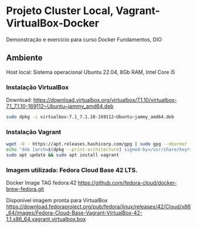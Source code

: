 # Projeto Cluster Local, Vagrant-VirtualBox-Docker

Demonstração e exercício para curso Docker Fundamentos, DIO

## Ambiente
Host local: Sistema operacional Ubuntu 22.04, 8Gb RAM, Intel Core i5

### Instalação VirtualBox
Download: https://download.virtualbox.org/virtualbox/7.1.10/virtualbox-7.1_7.1.10-169112~Ubuntu~jammy_amd64.deb
```bash
sudo dpkg -i virtualbox-7.1_7.1.10-169112~Ubuntu~jammy_amd64.deb
```
### Instalação Vagrant
```bash
wget -O - https://apt.releases.hashicorp.com/gpg | sudo gpg --dearmor -o /usr/share/keyrings/hashicorp-archive-keyring.gpg
echo "deb [arch=$(dpkg --print-architecture) signed-by=/usr/share/keyrings/hashicorp-archive-keyring.gpg] https://apt.releases.hashicorp.com $(grep -oP '(?<=UBUNTU_CODENAME=).*' /etc/os-release || lsb_release -cs) main" | sudo tee /etc/apt/sources.list.d/hashicorp.list
sudo apt update && sudo apt install vagrant
```
### Imagem utilizada: Fedora Cloud Base 42 LTS.
Docker Image TAG fedora:42
https://github.com/fedora-cloud/docker-brew-fedora.git

Disponível imagem pronta para VirtualBox
https://download.fedoraproject.org/pub/fedora/linux/releases/42/Cloud/x86_64/images/Fedora-Cloud-Base-Vagrant-VirtualBox-42-1.1.x86_64.vagrant.virtualbox.box

